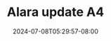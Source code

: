 --- 
title: "Alara update A4"
description: "video bokeh Alara update A4 telegram    "
date: 2024-07-08T05:29:57-08:00
file_code: "54aez1qrmdb8"
draft: false
cover: "2ui6np4munvl64i5.jpg"
tags: ["Alara", "update", "bokep-indo", "bokep-viral", "bokep-ig"]
length: 815
fld_id: "1483013"
foldername: "Alara update"
categories: ["Alara update"]
views: 0
---